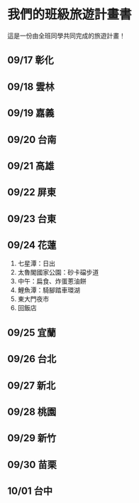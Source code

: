 # 我們的班級旅遊計畫書

這是一份由全班同學共同完成的旅遊計畫！

## 09/17 彰化


## 09/18 雲林


## 09/19 嘉義


## 09/20 台南


## 09/21 高雄


## 09/22 屏東


## 09/23 台東


## 09/24 花蓮
1. 七星潭：日出
2. 太魯閣國家公園：砂卡礑步道
3. 中午：扁食、炸蛋蔥油餅
4. 鯉魚潭：騎腳踏車環湖
5. 東大門夜市
6. 回飯店

## 09/25 宜蘭


## 09/26 台北


## 09/27 新北


## 09/28 桃園


## 09/29 新竹


## 09/30 苗栗


## 10/01 台中



